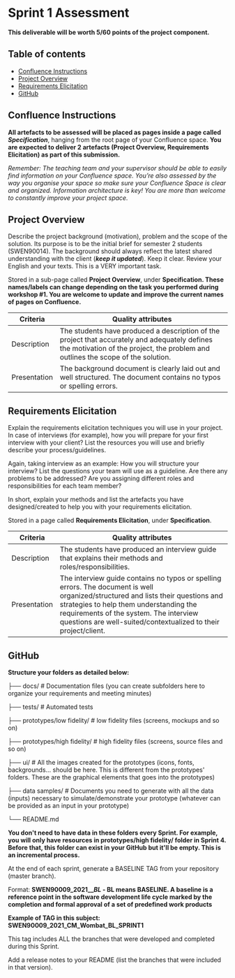 # Sprint 1 Assessment

**This deliverable will be worth 5/60 points of the project component.**

## Table of contents
- [Confluence Instructions](#Confluence-Instructions)
- [Project Overview](#Project-Overview)
- [Requirements Elicitation](#Requirements-Elicitation)
- [GitHub](#GitHub)


## Confluence Instructions
**All artefacts to be assessed will be placed as pages inside a page called** ***Specification***, hanging from the root page of your Confluence space. **You are expected to deliver 2 artefacts (Project Overview, Requirements Elicitation) as part of this submission.**

*Remember: The teaching team and your supervisor should be able to easily find information on your Confluence space. You’re also assessed by the way you organise your space so make sure your Confluence Space is clear and organized. Information architecture is key! You are more than welcome to constantly improve your project space.*


## Project Overview
Describe the project background (motivation), problem and the scope of the solution. Its purpose is to be the initial brief for semester 2 students (SWEN90014). The background should always reflect the latest shared understanding with the client (***keep it updated***). Keep it clear. Review your English and your texts. This is a VERY important task.

Stored in a sub-page called **Project Overview**, under **Specification. These names/labels can change depending on the task you performed during workshop #1. You are welcome to update and improve the current names of pages on Confluence.**

| Criteria | Quality attributes |
| --- | --- |
| Description | The students have produced a description of the project that accurately and adequately defines the motivation of the project, the problem and outlines the scope of the solution. |
| Presentation | The background document is clearly laid out and well structured. The document contains no typos or spelling errors. |


## Requirements Elicitation
Explain the requirements elicitation techniques you will use in your project. In case of interviews (for example), how you will prepare for your first interview with your client? List the resources you will use and briefly describe your process/guidelines.

Again, taking interview as an example: How you will structure your interview? List the questions your team will use as a guideline. Are there any problems to be addressed? Are you assigning different roles and responsibilities for each team member?

In short, explain your methods and list the artefacts you have designed/created to help you with your requirements elicitation.

Stored in a page called **Requirements Elicitation**, under **Specification**.

| Criteria | Quality attributes |
| --- | --- |
| Description | The students have produced an interview guide that explains their methods and roles/responsibilities. |
| Presentation | The interview guide contains no typos or spelling errors. The document is well organized/structured and lists their questions and strategies to help them understanding the requirements of the system. The interview questions are well-suited/contextualized to their project/client. |


## GitHub
**Structure your folders as detailed below:**

├── docs/                    # Documentation files (you can create subfolders here to organize your requirements and meeting minutes)

├── tests/                    # Automated tests

├── prototypes/low fidelity/     # low fidelity files (screens, mockups and so on)

├── prototypes/high fidelity/     # high fidelity files (screens, source files and so on)

├── ui/                        # All the images created for the prototypes (icons, fonts, backgrounds... should be here. This is different from the prototypes' folders.  These are the graphical elements that goes into the prototypes)

├── data samples/      # Documents you need to generate with all the data (inputs) necessary to simulate/demonstrate your prototype (whatever can be provided as an input in your prototype) 

└── README.md

**You don't need to have data in these folders every Sprint. For example, you will only have resources in prototypes/high fidelity/ folder in Sprint 4. Before that, this folder can exist in your GitHub but it'll be empty. This is an incremental process.**

At the end of each sprint, generate a BASELINE TAG from your repository (master branch).

Format: **SWEN90009_2021_<TwoDigits>_<Team>_BL_<sprint> - BL means BASELINE. A baseline is a reference point in the software development life cycle marked by the completion and formal approval of a set of predefined work products**

**Example of TAG in this subject: SWEN90009_2021_CM_Wombat_BL_SPRINT1**

This tag includes ALL the branches that were developed and completed during this Sprint.

Add a release notes to your README (list the branches that were included in that version).
